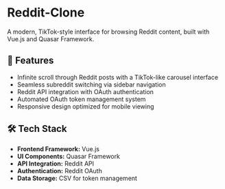 # Reddit-Clone

A modern, TikTok-style interface for browsing Reddit content, built with Vue.js and Quasar Framework.

## 🚀 Features

- Infinite scroll through Reddit posts with a TikTok-like carousel interface
- Seamless subreddit switching via sidebar navigation
- Reddit API integration with OAuth authentication
- Automated OAuth token management system
- Responsive design optimized for mobile viewing

## 🛠️ Tech Stack

- **Frontend Framework:** Vue.js
- **UI Components:** Quasar Framework
- **API Integration:** Reddit API
- **Authentication:** Reddit OAuth
- **Data Storage:** CSV for token management
